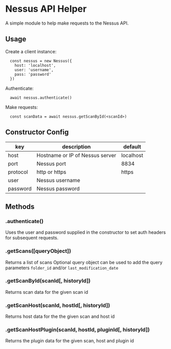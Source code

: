# Nessus API Helper

A simple module to help make requests to the Nessus API.

## Usage

Create a client instance:
```
  const nessus = new Nessus({
    host: 'localhost',
    user: 'username',
    pass: 'password'
  })
```

Authenticate:
```
  await nessus.authenticate()
```

Make requests:
```
  const scanData = await nessus.getScanById(<scanId>)
```

## Constructor Config

| key       | description                     | default     |
|-----------|---------------------------------|-------------|
| host      | Hostname or IP of Nessus server | localhost   |
| port      | Nessus port                     | 8834        |
| protocol  | http or https                   | https       |
| user      | Nessus username                 |             |
| password  | Nessus password                 |             |

## Methods

### .authenticate()
Uses the user and password supplied in the constructor to set auth headers for subsequent requests.

### .getScans([queryObject])
Returns a list of scans
Optional query object can be used to add the query parameters `folder_id` and/or `last_modification_date`

### .getScanById(scanId[, historyId])
Returns scan data for the given scan id

### .getScanHost(scanId, hostId[, historyId])
Returns host data for the the given scan and host id

### .getScanHostPlugin(scanId, hostId, pluginId[, historyId])
Returns the plugin data for the given scan, host and plugin id


